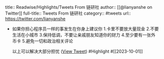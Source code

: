 title:: Readwise/Highlights/Tweets From 链研社
author:: [[@lianyanshe on Twitter]]
full-title:: Tweets From 链研社
category:: #tweets
url:: https://twitter.com/lianyanshe
- 如果你担心程序员一样的事发生在你身上建议你
  1.卡里不要放大量现金
  2.不要生活在小城市
  3.保持低调，不要让亲戚朋友知道你的财力
  4.至少要有一张外币卡
  5.避免一切和政治相关评论
  
  以上可以解决大部分担忧 ([View Tweet](https://twitter.com/lianyanshe/status/1707985207264260253)) #Highlight #[[2023-10-01]]